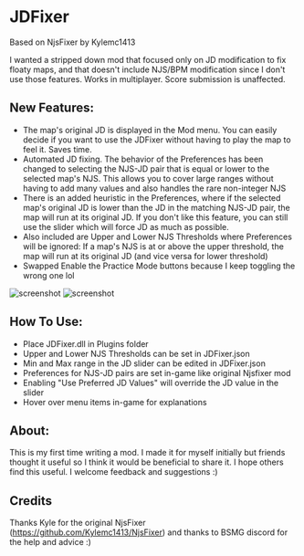 # JDFixer

Based on NjsFixer by Kylemc1413

I wanted a stripped down mod that focused only on JD modification to fix floaty maps, and that doesn't include NJS/BPM modification since I don't use those features. 
Works in multiplayer.
Score submission is unaffected.

## New Features:
- The map's original JD is displayed in the Mod menu. You can easily decide if you want to use the JDFixer without having to play the map to feel it. Saves time.
- Automated JD fixing. The behavior of the Preferences has been changed to selecting the NJS-JD pair that is equal or lower to the selected map's NJS. This allows you to cover large ranges without having to add many values and also handles the rare non-integer NJS
- There is an added heuristic in the Preferences, where if the selected map's original JD is lower than the JD in the matching NJS-JD pair, the map will run at its original JD. If you don't like this feature, you can still use the slider which will force JD as much as possible.
- Also included are Upper and Lower NJS Thresholds where Preferences will be ignored: If a map's NJS is at or above the upper threshold, the map will run at its original JD (and vice versa for lower threshold)
- Swapped Enable the Practice Mode buttons because I keep toggling the wrong one lol

![screenshot](https://github.com/zeph-yr/JDFixer/blob/master/menu1_small.png)
![screenshot](https://github.com/zeph-yr/JDFixer/blob/master/menu2_small.png)

## How To Use:
- Place JDFixer.dll in Plugins folder
- Upper and Lower NJS Thresholds can be set in JDFixer.json
- Min and Max range in the JD slider can be edited in JDFixer.json
- Preferences for NJS-JD pairs are set in-game like original Njsfixer mod
- Enabling "Use Preferred JD Values" will override the JD value in the slider
- Hover over menu items in-game for explanations

## About:
This is my first time writing a mod. I made it for myself initially but friends thought it useful so I think it would be beneficial to share it. I hope others find this useful.
I welcome feedback and suggestions :) 

## Credits
Thanks Kyle for the original NjsFixer (https://github.com/Kylemc1413/NjsFixer) and thanks to BSMG discord for the help and advice :)
